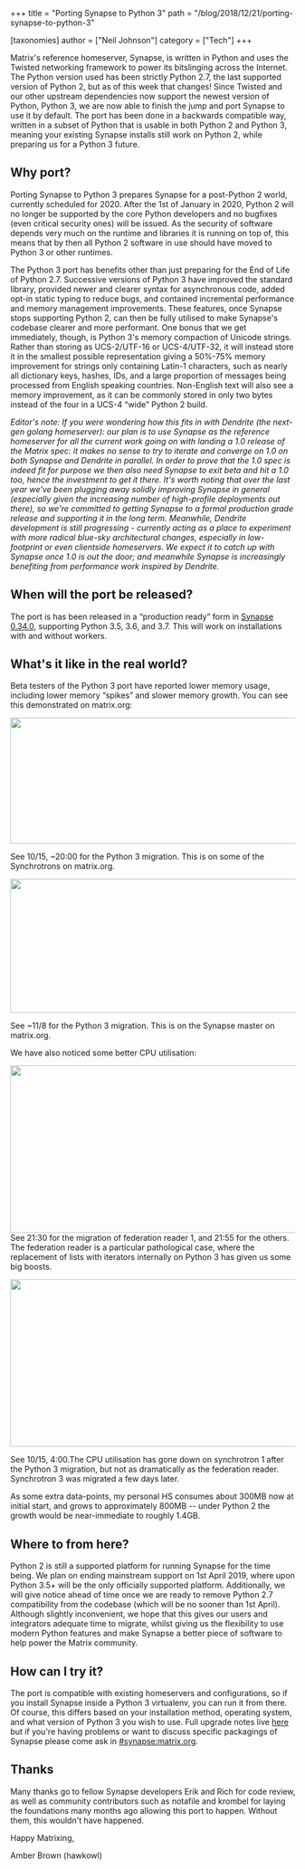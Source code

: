 +++
title = "Porting Synapse to Python 3"
path = "/blog/2018/12/21/porting-synapse-to-python-3"

[taxonomies]
author = ["Neil Johnson"]
category = ["Tech"]
+++

Matrix's reference homeserver, Synapse, is written in Python and uses the Twisted networking framework to power its bitslinging across the Internet. The Python version used has been strictly Python 2.7, the last supported version of Python 2, but as of this week that changes! Since Twisted and our other upstream dependencies now support the newest version of Python, Python 3, we are now able to finish the jump and port Synapse to use it by default. The port has been done in a backwards compatible way, written in a subset of Python that is usable in both Python 2 and Python 3, meaning your existing Synapse installs still work on Python 2, while preparing us for a Python 3 future.

## Why port?

Porting Synapse to Python 3 prepares Synapse for a post-Python 2 world, currently scheduled for 2020. After the 1st of January in 2020, Python 2 will no longer be supported by the core Python developers and no bugfixes (even critical security ones) will be issued. As the security of software depends very much on the runtime and libraries it is running on top of, this means that by then all Python 2 software in use should have moved to Python 3 or other runtimes.

The Python 3 port has benefits other than just preparing for the End of Life of Python 2.7. Successive versions of Python 3 have improved the standard library, provided newer and clearer syntax for asynchronous code, added opt-in static typing to reduce bugs, and contained incremental performance and memory management improvements. These features, once Synapse stops supporting Python 2, can then be fully utilised to make Synapse's codebase clearer and more performant. One bonus that we get immediately, though, is Python 3's memory compaction of Unicode strings. Rather than storing as UCS-2/UTF-16 or UCS-4/UTF-32, it will instead store it in the smallest possible representation giving a 50%-75% memory improvement for strings only containing Latin-1 characters, such as nearly all dictionary keys, hashes, IDs, and a large proportion of messages being processed from English speaking countries. Non-English text will also see a memory improvement, as it can be commonly stored in only two bytes instead of the four in a UCS-4 “wide” Python 2 build.

<i>Editor's note: If you were wondering how this fits in with Dendrite (the next-gen golang homeserver): our plan is to use Synapse as the reference homeserver for all the current work going on with landing a 1.0 release of the Matrix spec: it makes no sense to try to iterate and converge on 1.0 on both Synapse and Dendrite in parallel. In order to prove that the 1.0 spec is indeed fit for purpose we then also need Synapse to exit beta and hit a 1.0 too, hence the investment to get it there. It's worth noting that over the last year we've been plugging away solidly improving Synapse in general (especially given the increasing number of high-profile deployments out there), so we're committed to getting Synapse to a formal production grade release and supporting it in the long term. Meanwhile, Dendrite development is still progressing - currently acting as a place to experiment with more radical blue-sky architectural changes, especially in low-footprint or even clientside homeservers. We expect it to catch up with Synapse once 1.0 is out the door; and meanwhile Synapse is increasingly benefiting from performance work inspired by Dendrite.
</i>

## When will the port be released?

The port is has been released in a “production ready” form in <a href="/blog/2018/12/20/synapse-0-34-0-released/">Synapse 0.34.0</a>, supporting Python 3.5, 3.6, and 3.7. This will work on installations with and without workers.

## What's it like in the real world?

Beta testers of the Python 3 port have reported lower memory usage, including lower memory “spikes” and slower memory growth. You can see this demonstrated on matrix.org:

<a href="/blog/wp-content/uploads/2018/12/image3.png"><img class="alignnone size-large wp-image-3830" src="/blog/wp-content/uploads/2018/12/image3-1024x223.png" alt="" width="1024" height="223" /></a>

See 10/15, ~20:00 for the Python 3 migration. This is on some of the Synchrotrons on matrix.org.

<a href="/blog/wp-content/uploads/2018/12/image1.png"><img class="alignnone size-large wp-image-3824" src="/blog/wp-content/uploads/2018/12/image1-1024x237.png" alt="" width="1024" height="237" /></a>

See ~11/8 for the Python 3 migration. This is on the Synapse master on matrix.org.

We have also noticed some better CPU utilisation:

<span style="font-weight: 400;"><a href="/blog/wp-content/uploads/2018/12/image2.png"><img class="alignnone size-large wp-image-3822" src="/blog/wp-content/uploads/2018/12/image2-1024x296.png" alt="" width="1024" height="296" /></a>
</span>
See 21:30 for the migration of federation reader 1, and 21:55 for the others. The federation reader is a particular pathological case, where the replacement of lists with iterators internally on Python 3 has given us some big boosts.

<a href="/blog/wp-content/uploads/2018/12/image4.png"><img class="alignnone size-large wp-image-3829" src="/blog/wp-content/uploads/2018/12/image4-1024x296.png" alt="" width="1024" height="296" /></a>

See 10/15, 4:00.The CPU utilisation has gone down on synchrotron 1 after the Python 3 migration, but not as dramatically as the federation reader. Synchrotron 3 was migrated a few days later.

As some extra data-points, my personal HS consumes about 300MB now at initial start, and grows to approximately 800MB -- under Python 2 the growth would be near-immediate to roughly 1.4GB.

## Where to from here?

Python 2 is still a supported platform for running Synapse for the time being. We plan on ending mainstream support on 1st April 2019, where upon Python 3.5+ will be the only officially supported platform. Additionally, we will give notice ahead of time once we are ready to remove Python 2.7 compatibility from the codebase (which will be no sooner than 1st April). Although slightly inconvenient, we hope that this gives our users and integrators adequate time to migrate, whilst giving us the flexibility to use modern Python features and make Synapse a better piece of software to help power the Matrix community.

## How can I try it?

The port is compatible with existing homeservers and configurations, so if you install Synapse inside a Python 3 virtualenv, you can run it from there. Of course, this differs based on your installation method, operating system, and what version of Python 3 you wish to use. Full upgrade notes live <a href="https://github.com/matrix-org/synapse/blob/release-v0.34.0/UPGRADE.rst#upgrading-to-v0340">here</a> but if you're having problems or want to discuss specific packagings of Synapse please come ask in <a href="https://matrix.to/#/#synapse:matrix.org">#synapse:matrix.org</a>.

## Thanks

Many thanks go to fellow Synapse developers Erik and Rich for code review, as well as community contributors such as notafile and krombel for laying the foundations many months ago allowing this port to happen. Without them, this wouldn't have happened.

Happy Matrixing,

Amber Brown (hawkowl)
